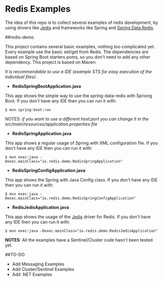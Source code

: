 # Redis Examples
The idea of this repo is to collect several examples of redis development, by using drivers like [Jedis](https://github.com/xetorthio/jedis) and frameworks like Spring and [Spring Data Redis](http://projects.spring.io/spring-data-redis/).

##redis-demo

This project contains several basic examples, nothing too complicated yet. Every example use the basic set/get from Redis. The dependencies are based on Spring Boot starters poms, so you don't need to add any other dependency. This project is based on Maven:

_It is recommendable to use a IDE (example STS for easy execution of the individual files)_ .

* **RedisSpringBootApplication.java**

This app shows the simple way to use the spring-data-redis with Spriong Boot. If you don't have any IDE then you can run it with:
```
$ mvn spring-boot:run
```
_NOTES: if you want to use a different host:port you can change it in the src/main/resources/application.properties file_

* **RedisSpringApplication.java**

This app shows a regular usage of Spring with XML configuration file. If you don't have any IDE then you can run it with:
```
$ mvn exec:java -Dexec.mainClass="io.redis.demo.RedisSpringApplication"
```

* **RedisSpringConfigApplication.java**

This app shows the Spring with Java Config class. If you don't have any IDE then you can run it with:
```
$ mvn exec:java -Dexec.mainClass="io.redis.demo.RedisSpringConfigApplication"
```

* **RedisJedisApplication.java**

This app shows the usage of the [Jedis](https://github.com/xetorthio/jedis) driver for Redis. If you don't have any IDE then you can run it with:
```
$ mvn exec:java -Dexec.mainClass="io.redis.demo.RedisJedisApplication"
```

**NOTES**:
All the examples have a Sentinel/Cluster code hasn't been tested yet.


##TO-DO
* Add Messaging Examples
* Add Cluster/Sentinel Examples
* Add .NET Examples
 
